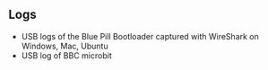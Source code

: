 ## Logs

- USB logs of the Blue Pill Bootloader captured with WireShark on Windows, Mac, Ubuntu
- USB log of BBC microbit
